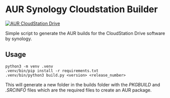 # AUR Synology Cloudstation Builder

[![AUR CloudStation Drive](https://img.shields.io/badge/AUR-cloudstation--drive-green.svg)](https://aur.archlinux.org/packages/cloudstation-drive/)

Simple script to generate the AUR builds for the CloudStation Drive software by synology.

## Usage

```
python3 -m venv .venv
.venv/bin/pip install -r requirements.txt
.venv/bin/python3 build.py <version> <release_number>
```

This will generate a new folder in the builds folder with the _PKGBUILD_ and _.SRCINFO_ files which are the required files to create an AUR package.